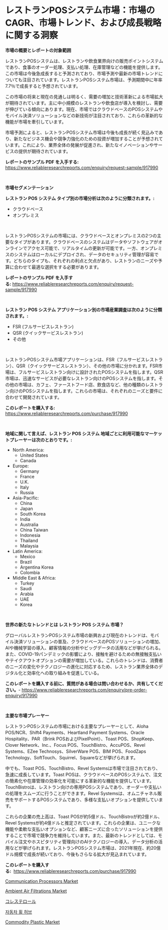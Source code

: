 <p><h1>レストランPOSシステム市場：市場のCAGR、市場トレンド、および成長戦略に関する洞察</h1></p><p><strong>市場の概要とレポートの対象範囲</strong></p>
<p><p>レストランPOSシステムは、レストランや飲食業界向けの販売ポイントシステムであり、食事のオーダー処理、支払い処理、在庫管理などの機能を提供します。この市場は今後急成長すると予測されており、市場予測や最新の市場トレンドについても注目されています。レストランPOSシステム市場は、予測期間中に年率7.7％で成長すると予想されています。</p><p>この市場の将来と現在の見通しは明るく、需要の増加と技術革新による市場拡大が期待されています。主に中小規模のレストランや飲食店が導入を検討し、需要が伸びている傾向にあります。現在、市場ではクラウドベースのPOSシステムやモバイル決済ソリューションなどの新技術が注目されており、これらの革新的な機能が市場を牽引しています。</p><p>市場予測によると、レストランPOSシステム市場は今後も成長が続く見込みであり、新たなビジネス機会や競争力強化のための投資が増加することが予想されています。これにより、業界全体の発展が促進され、新たなイノベーションやサービスの提供が期待されています。</p></p>
<p><strong>レポートのサンプル PDF を入手する:</strong> <a href="https://www.reliableresearchreports.com/enquiry/request-sample/917990">https://www.reliableresearchreports.com/enquiry/request-sample/917990</a></p>
<p>&nbsp;</p>
<p><strong>市場セグメンテーション</strong></p>
<p><strong>レストラン POS システム タイプ別の市場分析は次のように分類されます。:</strong></p>
<p><ul><li>クラウドベース</li><li>オンプレミス</li></ul></p>
<p>&nbsp;</p>
<p><p>レストランPOSシステムの市場には、クラウドベースとオンプレミスの2つの主要なタイプがあります。クラウドベースのシステムはデータやソフトウェアがオンラインでアクセス可能で、リアルタイムの更新が可能です。一方、オンプレミスのシステムはローカルにデプロイされ、データのセキュリティ管理が容易です。どちらのタイプも、それぞれの利点と欠点があり、レストランのニーズや予算に合わせて最適な選択をする必要があります。</p></p>
<p><strong>レポートのサンプル PDF を入手する:</strong>&nbsp;<a href="https://www.reliableresearchreports.com/enquiry/request-sample/917990">https://www.reliableresearchreports.com/enquiry/request-sample/917990</a></p>
<p>&nbsp;</p>
<p><strong> レストラン POS システム アプリケーション別の市場産業調査は次のように分類されます。:</strong></p>
<p><ul><li>FSR (フルサービスレストラン)</li><li>QSR (クイックサービスレストラン)</li><li>その他</li></ul></p>
<p>&nbsp;</p>
<p><p>レストランPOSシステム市場アプリケーションは、FSR（フルサービスレストラン）、QSR（クイックサービスレストラン）、その他の市場に分かれます。FSR市場は、フルサービスレストラン向けに設計されたPOSシステムを指します。QSR市場は、迅速なサービスが必要なレストラン向けのPOSシステムを指します。その他の市場は、カフェ、ファーストフード店、飲食店など、他の種類のレストラン向けのPOSシステムを指します。これらの市場は、それぞれのニーズと要件に合わせて開発されています。</p></p>
<p><strong>このレポートを購入する:</strong>&nbsp; <a href="https://www.reliableresearchreports.com/purchase/917990">https://www.reliableresearchreports.com/purchase/917990</a></p>
<p>&nbsp;</p>
<p><strong>地域に関して言えば、レストラン POS システム 地域ごとに利用可能なマーケットプレーヤーは次のとおりです。:</strong></p>
<p><ul>
    <li>
        North America:
        <ul>
            <li>United States</li>
            <li>Canada</li>
        </ul>
    </li>
    <li>
        Europe:
        <ul>
            <li>Germany</li>
            <li>France</li>
            <li>U.K.</li>
            <li>Italy</li>
            <li>Russia</li>
        </ul>
    </li>
    <li>
        Asia-Pacific:
        <ul>
            <li>China</li>
            <li>Japan</li>
            <li>South Korea</li>
            <li>India</li>
            <li>Australia</li>
            <li>China Taiwan</li>
            <li>Indonesia</li>
            <li>Thailand</li>
            <li>Malaysia</li>
        </ul>
    </li>
    <li>
        Latin America:
        <ul>
            <li>Mexico</li>
            <li>Brazil</li>
            <li>Argentina Korea</li>
            <li>Colombia</li>
        </ul>
    </li>
    <li>
        Middle East & Africa:
        <ul>
            <li>Turkey</li>
            <li>Saudi</li>
            <li>Arabia</li>
            <li>UAE</li>
            <li>Korea</li>
        </ul>
    </li>
    </ul></p>
<p>&nbsp;</p>
<p><strong>世界の新たなトレンドとは レストラン POS システム 市場？</strong></p>
<p><p>グローバルレストランPOSシステム市場の新興および現在のトレンドは、モバイル決済ソリューションの普及、クラウドベースのPOSソリューションの増加、AIや機械学習の導入、顧客情報の分析やビッグデータの活用などが挙げられる。また、COVID-19パンデミックの影響により、接触を避けるための無接触支払いやテイクアウトオプションの需要が増加している。これらのトレンドは、消費者のニーズの変化やテクノロジーの進化に対応するため、レストラン業界全体のデジタル化と効率化への取り組みを促進している。</p></p>
<p><strong>このレポートを購入する前に、質問がある場合は問い合わせるか、共有してください。</strong>- <a href="https://www.reliableresearchreports.com/enquiry/pre-order-enquiry/917990">https://www.reliableresearchreports.com/enquiry/pre-order-enquiry/917990</a></p>
<p>&nbsp;</p>
<p><strong>主要な市場プレーヤー</strong></p>
<p><p>レストランPOSシステムの市場における主要なプレーヤーとして、Aloha POS/NCR、Shift4 Payments、Heartland Payment Systems、Oracle Hospitality、PAR（Brink POSおよびPixelPoint）、Toast POS、ShopKeep、Clover Network、Inc.、Focus POS、TouchBistro、AccuPOS、Revel Systems、EZee Technosys、SilverWare POS、BIM POS、FoodZaps Technology、SoftTouch、Squirrel、Squareなどが挙げられます。</p><p>中でも、Toast POS、TouchBistro、Revel Systemsは市場で注目されており、急速に成長しています。Toast POSは、クラウドベースのPOSシステムで、注文の簡素化や在庫管理の効率化を可能にする革新的な機能を提供しています。TouchBistroは、レストラン向けの専用POSシステムであり、オーダーや支払いの処理をスムーズに行うことができます。Revel Systemsは、オムニチャネル販売をサポートするPOSシステムであり、多様な支払いオプションを提供しています。</p><p>これらの企業の売上高は、Toast POSが約5億ドル、TouchBistroが約2億ドル、Revel Systemsが約4億ドルと推定されています。これらの企業は、ユニークな機能や柔軟な支払いオプションなど、顧客ニーズに合ったソリューションを提供することで市場で競争力を維持しています。また、最新のトレンドとしては、モバイル注文やホスピタリティ管理向けのAIテクノロジーの導入、データ分析の活用などが挙げられます。レストランPOSシステム市場は、2021年現在、約20億ドル規模で成長が続いており、今後もさらなる拡大が見込まれています。</p></p>
<p><strong>このレポートを購入する:</strong>&nbsp;&nbsp;<a href="https://www.reliableresearchreports.com/purchase/917990">https://www.reliableresearchreports.com/purchase/917990</a></p>
<p><p><a href="https://view.publitas.com/reportprime-1/global-communication-processors-market-by-types-applications-and-major-players-with-regional-growth-rate-analysis-and-development-situation-from-2024-to-2031/">Communication Processors Market</a></p><p><a href="https://github.com/Airanohannonzb68e5pb53oc1/Market-Research-Report-List-1/blob/main/ambient-air-filtrations-market.md">Ambient Air Filtrations Market</a></p><p><a href="https://medium.com/@kaywitting1/%E3%82%B3%E3%83%AC%E3%82%B9%E3%83%86%E3%83%AD%E3%83%BC%E3%83%AB%E5%B8%82%E5%A0%B4%E3%81%AE%E3%83%A1%E3%83%88%E3%83%AA%E3%82%AF%E3%82%B9%E3%81%AE%E8%A7%A3%E8%AA%AD-%E5%B8%82%E5%A0%B4%E3%82%B7%E3%82%A7%E3%82%A2-%E3%83%88%E3%83%AC%E3%83%B3%E3%83%89-%E3%81%8A%E3%82%88%E3%81%B3%E6%88%90%E9%95%B7%E3%83%91%E3%82%BF%E3%83%BC%E3%83%B3-82a4c08c51bb">コレステロール</a></p><p><a href="https://medium.com/@goicoevgovidph/%EC%9E%90%EB%8F%99%EC%B0%A8-%ED%9C%A0-%ED%97%88%EB%B8%8C-%EC%8B%9C%EC%9E%A5-%EC%A0%84%EB%A7%9D-%EC%82%B0%EC%97%85-%EA%B0%9C%EC%9A%94-%EB%B0%8F-%EC%98%88%EC%B8%A1-2024%EB%85%84%EB%B6%80%ED%84%B0-2031%EB%85%84%EA%B9%8C%EC%A7%80-c99db37280aa">자동차 휠 허브</a></p><p><a href="https://view.publitas.com/reportprime-1/commodity-plastic-market-size-2024-2031-global-industrial-analysis-key-geographical-regions-market-share-top-key-players-product-types-and-forecast-research-report/">Commodity Plastic Market</a></p></p>